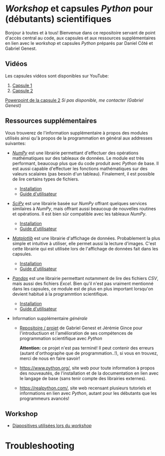 # _Workshop_ et capsules _Python_ pour (débutants) scientifiques

Bonjour à toutes et à tous! Bienvenue dans ce repositoire servant de point d'accès central au code, aux capsules et aux ressources supplémentaires en lien avec le _workshop_ et capsules _Python_ préparés par Daniel Côté et Gabriel Genest.


## Vidéos
Les capsules vidéos sont disponibles sur YouTube:

1. [Capsule 1](https://www.youtube.com/watch?v=xGRqj6umDQ0)
2. [Capsule 2](https://www.youtube.com/watch?v=ECArr5dAJt4)

[Powerpoint de la capsule 2](https://ulavaldti-my.sharepoint.com/:p:/g/personal/gagen38_ulaval_ca/EZr7sO8HJwtEudHnad7_vlwBnRRGDFjsyT6no2k3E__3Sw?e=yZhb6S)
  *Si pas disponible, me contacter (Gabriel Genest)*

## Ressources supplémentaires
Vous trouverez de l'information supplémentaire à propos des modules utilisés ainsi qu'à propos de la programmation en général aux addresses suivantes:

- [_NumPy_](https://numpy.org/) est une librairie permettant d'effectuer des opérations mathématiques sur des tableaux de données. Le module est très performant, beaucoup plus que du code produit avec _Python_ de base. Il est aussi capable d'effectuer les fonctions mathématiques sur des valeurs scalaires (pas besoin d'un tableau). Finalement, il est possible de lire certains types de fichiers.
  - [Installation](https://numpy.org/install/)
  - [Guide d'utilisateur](https://numpy.org/doc/stable/user/index.html)

- [_SciPy_](http://scipy.github.io/devdocs/index.html) est une librairie basée sur _NumPy_ offrant quelques services similaires à _NumPy_, mais offrant aussi beaucoup de nouvelles routines et opérations. Il est bien sûr compatible avec les tableaux _NumPy_.
  - [Installation](https://scipy.org/install.html)
  - [Guide d'utilisateur](http://scipy.github.io/devdocs/tutorial/index.html)

- [_Matplotlib_](https://matplotlib.org/) est une librairie d'affichage de données. Probablement la plus simple et intuitive à utiliser, elle permet aussi la lecture d'images. C'est cette librairie qui est utilisée lors de l'affichage de données fait dans les capsules.
  - [Installation](https://matplotlib.org/stable/users/installing.html)
  - [Guide d'utilisateur](https://matplotlib.org/stable/users/index.html)

- [_Pandas_](https://pandas.pydata.org/) est une librairie permettant notamment de lire des fichiers _CSV_, mais aussi des fichiers _Excel_. Bien qu'il n'est pas vraiment mentionné dans les capsules, ce module est de plus en plus important lorsqu'on devient habitué à la programmtion scientifique.
  - [Installation](https://pandas.pydata.org/getting_started.html)
  - [Guide d'utilisateur](https://pandas.pydata.org/docs/user_guide/index.html)

* Information supplémentaire _générale_
  + [Repositoire / projet](https://github.com/JeremieGince/TutorielPython-Manuel) de Gabriel Genest et Jérémie Gince pour l'introductiuon et l'amélioration de ses compétences de programmation scientifique avec _Python_
  
    **Attention:** ce projet n'est pas terminé! Il peut contenir des erreurs (autant d'orthographe que de programmation..!), si vous en trouvez, merci de nous en faire savoir!
    
  + https://www.python.org/, site web pour toute information à propos des nouveautés, de l'installation et de la documentation en lien avec le langage de base (sans tenir compte des librairies externes).
  + https://realpython.com/, site web recensant plusieurs tutoriels et informations en lien avec _Python_, autant pour les débutants que les programmeurs avancés!

## Workshop
 - [Diapositives utilisées lors du _workshop_](https://ulavaldti-my.sharepoint.com/:p:/g/personal/gagen38_ulaval_ca/EeXq3DOCuBpIofxTrIlGOZUBhMDFeqXh_IhRqeVvfQEZkg?e=VIcbih)


# Troubleshooting
